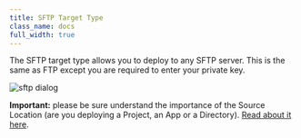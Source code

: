 ```yaml
---
title: SFTP Target Type
class_name: docs
full_width: true
---
```


The SFTP target type allows you to deploy to any SFTP server. This is the same as FTP except you are required to enter your private key.

![sftp dialog](/img/docs/deploy-sftp.png)

**Important:** please be sure understand the importance of the Source Location (are you deploying a Project, an App or a Directory). [Read about it here](/docs/deployment/create/).